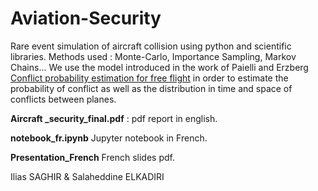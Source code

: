 # Aviation-Security
Rare event simulation of aircraft collision using python and scientific libraries. 
Methods used : Monte-Carlo, Importance Sampling, Markov Chains...
We use the model introduced in the work of Paielli and Erzberg [Conflict probability estimation for free flight](https://arc.aiaa.org/doi/10.2514/2.4081) in order to estimate the probability of conflict as well as the distribution in time and space of conflicts between planes.

**Aircraft _security_final.pdf** : pdf report in english.

**notebook_fr.ipynb** Jupyter notebook in French.

**Presentation_French** French slides pdf.


Ilias SAGHIR & Salaheddine ELKADIRI
